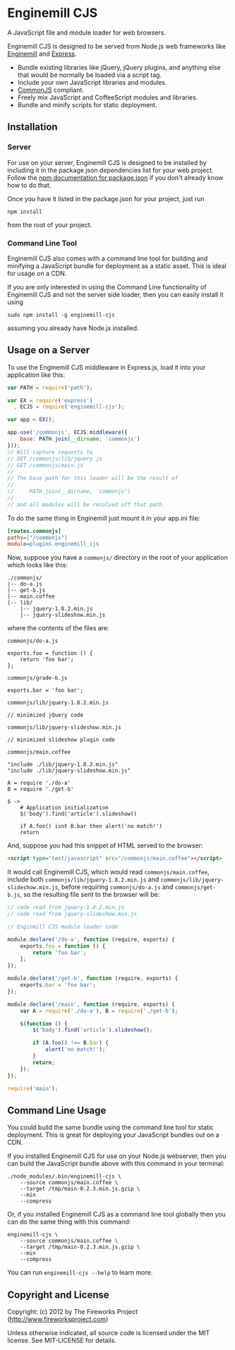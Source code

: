 # Enginemill CJS

A JavaScript file and module loader for web browsers.

Enginemill CJS is designed to be served from Node.js web frameworks like
[Enginemill](https://github.com/FireworksProject/enginemill) and
[Express](http://expressjs.com/).

* Bundle existing libraries like jQuery, jQuery plugins, and anything else that would be normally be loaded via a script tag.
* Include your own JavaScript libraries and modules.
* [CommonJS](http://en.wikipedia.org/wiki/CommonJS) compliant.
* Freely mix JavaScript and CoffeeScript modules and libraries.
* Bundle and minify scripts for static deployment.

## Installation
### Server
For use on your server, Enginemill CJS is designed to be installed by including
it in the package.json dependencies list for your web project.
Follow the [npm documentation for package.json](https://npmjs.org/doc/json.html)
if you don't already know how to do that.

Once you have it listed in the package.json for your project, just run

    npm install

from the root of your project.

### Command Line Tool
Enginemill CJS also comes with a command line tool for building and minifying a
JavaScript bundle for deployment as a static asset. This is ideal for usage on
a CDN.

If you are only interested in using the Command Line functionality of Enginemill CJS
and not the server side loader, then you can easily install it using

    sudo npm install -g enginemill-cjs

assuming you already have Node.js installed.

## Usage on a Server

To use the Enginemill CJS middleware in Express.js,
load it into your application like this:
```JavaScript
var PATH = require('path');

var EX = require('express')
  , ECJS = require('enginemill-cjs');

var app = EX();

app.use('/commonjs', ECJS.middleware({
    base: PATH.join(__dirname, 'commonjs')
}));
// Will capture requests to
// GET /commonjs/lib/jquery.js
// GET /commonjs/main.js
//
// The base path for this loader will be the result of
//
//     PATH.join(__dirname, 'commonjs')
//
// and all modules will be resolved off that path.
```

To do the same thing in Enginemill just mount it in your app.ini file:
```ini
[routes.commonjs]
paths=["/commonjs"]
module=plugins.enginemill_cjs
```

Now, suppose you have a `commonjs/` directory in the root of your application which looks like this:

    ./commonjs/
    |-- do-a.js
    |-- get-b.js
    |-- main.coffee
    |-- lib/
        |-- jquery-1.8.2.min.js
        |-- jquery-slideshow.min.js

where the contents of the files are:

`commonjs/do-a.js`

    exports.foo = function () {
        return 'foo bar';
    };

`commonjs/grade-b.js`

    exports.bar = 'foo bar';

`commonjs/lib/jquery-1.8.2.min.js`

    // minimized jQuery code

`commonjs/lib/jquery-slideshow.min.js`

    // minimized slideshow plugin code

`commonjs/main.coffee`

    "include ./lib/jquery-1.8.2.min.js"
    "include ./lib/jquery-slideshow.min.js"

    A = require './do-a'
    B = require './get-b'

    $ ->
        # Application initialization
        $('body').find('article').slideshow()

        if A.foo() isnt B.bar then alert('no match!')
        return

And, suppose you had this snippet of HTML served to the browser:

```HTML
<script type="text/javascript" src="/commonjs/main.coffee"></script>

```

It would call Enginemill CJS, which would read `commonjs/main.coffee`, include
both `commonjs/lib/jquery-1.8.2.min.js` and `commonjs/lib/jquery-slideshow.min.js`,
before requiring `commonjs/do-a.js` and `commonjs/get-b.js`, so the resulting file
sent to the browser will be:

```JavaScript
// code read from jquery-1.8.2.min.js
// code read from jquery-slideshow.min.js

// Enginmill CJS module loader code

module.declare('/do-a', function (require, exports) {
    exports.foo = function () {
        return 'foo bar';
    };
});

module.declare('/get-b', function (require, exports) {
    exports.bar = 'foo bar';
});

module.declare('/main', function (require, exports) {
    var A = require('./do-a'), B = require('./get-b');

    $(function () {
        $('body').find('article').slideshow();

        if (A.foo() !== B.bar) {
            alert('no match!');
        }
        return;
    });
});

require('main');
```

## Command Line Usage
You could build the same bundle using the command line tool for static deployment.
This is great for deploying your JavaScript bundles out on a CDN.

If you installed Enginemill CJS for use on your Node.js webserver, then you can
build the JavaScript bundle above with this command in your terminal:

    ./node_modules/.bin/enginemill-cjs \
        --source commonjs/main.coffee \
        --target /tmp/main-0.2.3.min.js.gzip \
        --min
        --compress

Or, if you installed Enginemill CJS as a command line tool globally then you
can do the same thing with this command:

    enginemill-cjs \
        --source commonjs/main.coffee \
        --target /tmp/main-0.2.3.min.js.gzip \
        --min
        --compress

You can run `enginemill-cjs --help` to learn more.


Copyright and License
---------------------
Copyright: (c) 2012 by The Fireworks Project (http://www.fireworksproject.com)

Unless otherwise indicated, all source code is licensed under the MIT license. See MIT-LICENSE for details.
